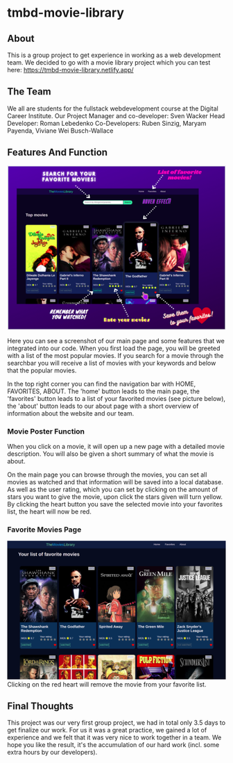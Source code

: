 # tmbd-movie-library

## About

This is a group project to get experience in working as a web development team.
We decided to go with a movie library project which you can test here: https://tmbd-movie-library.netlify.app/

## The Team

We all are students for the fullstack webdevelopment course at the Digital Career Institute.
Our Project Manager and co-developer: Sven Wacker
Head Developer: Roman Lebedenko
Co-Developers: Ruben Sinzig, Maryam Payenda, Viviane Wei Busch-Wallace

## Features And Function

![Features on main page](src/images/screenshots/main-page-features.png)

Here you can see a screenshot of our main page and some features that we integrated into our code.
When you first load the page, you will be greeted with a list of the most popular movies. If you search for a movie through the searchbar you will receive a list of movies with your keywords and below that the popular movies.

In the top right corner you can find the navigation bar with HOME, FAVORITES, ABOUT.
The 'home' button leads to the main page, the 'favorites' button leads to a list of your favorited movies (see picture below), the 'about' button leads to our about page with a short overview of information about the website and our team.

### Movie Poster Function

When you click on a movie, it will open up a new page with a detailed movie description. You will also be given a short summary of what the movie is about.

On the main page you can browse through the movies, you can set all movies as watched and that information will be saved into a local database. As well as the user rating, which you can set by clicking on the amount of stars you want to give the movie, upon click the stars given will turn yellow.
By clicking the heart button you save the selected movie into your favorites list, the heart will now be red.

### Favorite Movies Page

![Favorites page](src/images/screenshots/movie-library-favorites-screenshot.png)
Clicking on the red heart will remove the movie from your favorite list.

## Final Thoughts

This project was our very first group project, we had in total only 3.5 days to get finalize our work. For us it was a great practice, we gained a lot of experience and we felt that it was very nice to work together in a team.
We hope you like the result, it's the accumulation of our hard work (incl. some extra hours by our developers).
